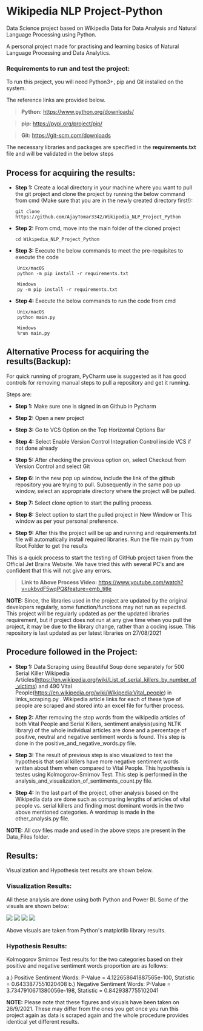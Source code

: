 # Wikipedia NLP Project-Python
Data Science project based on Wikipedia Data for Data Analysis and Natural Language Processing using Python. 

A personal project made for practising and learning basics of Natural Language Processing and Data Analytics. 

### Requirements to run and test the project:

To run this project, you will need Python3+, pip and Git installed on the system. 

The reference links are provided below.

> **Python:**
  https://www.python.org/downloads/
  
> **pip:**
  https://pypi.org/project/pip/

> **Git:**
  https://git-scm.com/downloads
	
The necessary libraries and packages are specified in the **requirements.txt** file and will be validated in the below steps


## Process for acquiring the results: 

  * **Step 1:**
  Create a local directory in your machine where you want to pull the git project and clone the project by running the below command from cmd 
  (Make sure that you are in the newly created directory first!):
  
  	```git clone https://github.com/AjayTomar3342/Wikipedia_NLP_Project_Python```

  * **Step 2:**
  From cmd, move into the main folder of the cloned project
  
 	 ```cd Wikipedia_NLP_Project_Python```

  * **Step 3:**
  Execute the below commands to meet the pre-requisites to execute the code
  
  ```  	
      Unix/macOS
      python -m pip install -r requirements.txt

      Windows
      py -m pip install -r requirements.txt
  ```

  
  * **Step 4:**
  Execute the below commands to run the code from cmd
  
  ``` 
      Unix/macOS
      python main.py

      Windows
      %run main.py
  ```
  
  
## Alternative Process for acquiring the results(Backup):

For quick running of program, PyCharm use is suggested as it has good controls for removing manual steps to pull a repository and get it running.

Steps are:

  * **Step 1:**
  Make sure one is signed in on Github in Pycharm
  
  * **Step 2:**
  Open a new project
  
  * **Step 3:**
  Go to VCS Option on the Top Horizontal Options Bar
  
  * **Step 4:**
  Select Enable Version Control Integration Control inside VCS if not done already
  
  * **Step 5:**
  After checking the previous option on, select Checkout from Version Control and select Git
  
  * **Step 6:**
  In the new pop up window, include the link of the github repository you are trying to pull.
  Subsequently in the same pop up window, select an appropriate directory where the  project will be pulled.
  
  * **Step 7:**
  Select clone option to start the pulling process.
  
  * **Step 8:**
  Select option to start the pulled project in New Window or This window as per your personal preference.
  
  * **Step 9:**
  After this the project will be up and running and requirements.txt file will automatically install required libraries. Run the file main.py from Root Folder to get the results

This is a quick process to start the testing of GitHub project taken from the Official Jet Brains Website. We have tried this with several PC’s and are confident that this will not give any errors.

> **Link to Above Process Video:**
  https://www.youtube.com/watch?v=ukbvdF5wqPQ&feature=emb_title
  
  
  **NOTE:** 
Since, the libraries used in the project are updated by the original developers regularly, some function/functions may not run as expected. This project will be regularly updated as per the updated libraries requirement, but if project does not run at any give time when you pull the project, it may be due to the library change, rather than a coding issue. This repository is last updated as per latest libraries on 27/08/2021

## Procedure followed in the Project:

   * **Step 1:**
   Data Scraping using Beautiful Soup done separately for 500 Serial Killer Wikipedia Articles(https://en.wikipedia.org/wiki/List_of_serial_killers_by_number_of_victims) and 490 Vital People(https://en.wikipedia.org/wiki/Wikipedia:Vital_people) in links_scraping.py . Wikipedia article links for each of these type of people are scraped and stored into an excel file for further process. 
   
   * **Step 2:**
   After removing the stop words from the wikipedia articles of both Vital People and Serial Killers, sentiment analysis(using NLTK library) of the whole individual articles are done and a percentage of positive, neutral and negative sentiment words is found. This step is done in the positive_and_negative_words.py file. 
   
   * **Step 3:**
   The result of previous step is also visualized to test the hypothesis that serial killers have more negative sentiment words written about them when compared to Vital People. This hypothesis is testes using Kolmogorov-Smirnov Test. This step is performed in the analysis_and_visualization_of_sentiments_count.py file. 
  
   * **Step 4:**
   In the last part of the project, other analysis based on the Wikipedia data are done such as comparing lengths of articles of vital people vs. serial killers and finding most dominant words in the two above mentioned categories. A wordmap is made in the other_analysis.py file.  

  **NOTE:** 
All csv files made and used in the above steps are present in the Data_Files folder.

## Results:

Visualization and Hypothesis test results are shown below. 

### Visualization Results: 


All these analysis are done using both Python and Power BI. Some of the visuals are shown below: 

<img src="Results/Project_1.PNG"> 
<img src="Results/Project_2.PNG"> 
<img src="Results/Project_3.PNG">
<img src="Results/Project_4.PNG">

Above visuals are taken from Python's matplotlib library results. 

### Hypothesis Results:

Kolmogorov Smirnov Test results for the two categories based on their positive and negative sentiment words proportion are as follows:  

a.) Positive Sentiment Words: P-Value = 4.122658641887565e-100, Statistic = 0.6433877551020408
b.) Negative Sentiment Words: P-Value = 3.7347910671380056e-198, Statistic = 0.8429387755102041

  **NOTE:** 
Please note that these figures and visuals have been taken on 26/9/2021. These may differ from the ones you get once you run this project again as data is scraped again and the whole procedure provides identical yet different results.  




